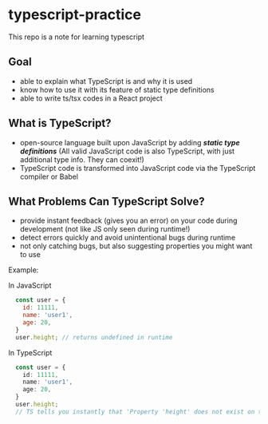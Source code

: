 # typescript-practice
This repo is a note for learning typescript

## Goal
- able to explain what TypeScript is and why it is used
- know how to use it with its feature of static type definitions
- able to write ts/tsx codes in a React project

## What is TypeScript?
- open-source language built upon JavaScript by adding ***static type definitions*** (All valid JavaScript code is also TypeScript, with just additional type info. They can coexit!)
- TypeScript code is transformed into JavaScript code via the TypeScript compiler or Babel

## What Problems Can TypeScript Solve?
- provide instant feedback (gives you an error) on your code during development (not like JS only seen during runtime!)
- detect errors quickly and avoid unintentional bugs during runtime
- not only catching bugs, but also suggesting properties you might want to use

Example:

In JavaScript
```JavaScript
  const user = {
    id: 11111,
    name: 'user1',
    age: 20,
  }
  user.height; // returns undefined in runtime
```

In TypeScript
```TypeScript
  const user = {
    id: 11111,
    name: 'user1',
    age: 20,
  }
  user.height; 
  // TS tells you instantly that 'Property 'height' does not exist on type '{ id: number; name: string; age: number}'.
```
